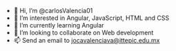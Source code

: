 - 👋 Hi, I’m @carlosValencia01
- 👀 I’m interested in Angular, JavaScript, HTML and CSS
- 🌱 I’m currently learning Angular
- 💞️ I’m looking to collaborate on Web development
- 📫 Send an email to jocavalenciava@ittepic.edu.mx

<!---
carlosValencia01/carlosValencia01 is a ✨ special ✨ repository because its `README.md` (this file) appears on your GitHub profile.
You can click the Preview link to take a look at your changes.
--->
